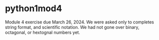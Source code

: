 # python1mod4
Module 4 exercise due March 26, 2024. We were asked only to completes string format, and scientific notation. We had not gone over binary, octagonal, or hextognal numbers yet. 
